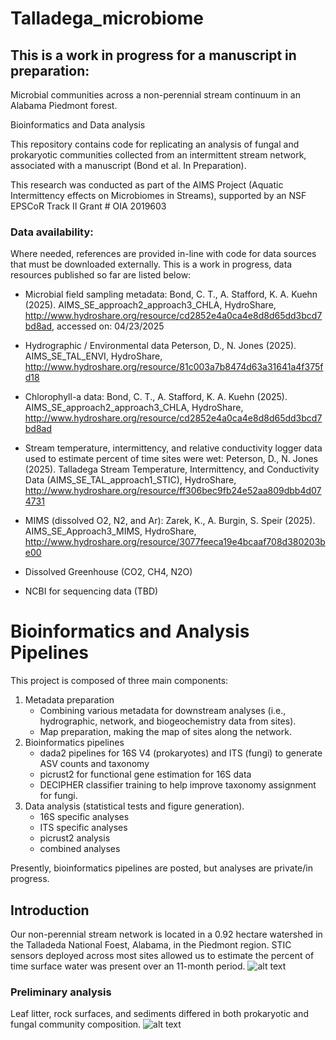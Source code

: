 # Talladega_microbiome

## This is a work in progress for a manuscript in preparation:

Microbial communities across a non-perennial stream continuum in an Alabama Piedmont forest.

Bioinformatics and Data analysis

This repository contains code for replicating an analysis of fungal and prokaryotic communities collected from an intermittent stream network, associated with a manuscript (Bond et al. In Preparation).

This research was conducted as part of the AIMS Project (Aquatic Intermittency effects on Microbiomes in Streams), supported by an NSF EPSCoR Track II Grant # OIA 2019603

### Data availability:
Where needed, references are provided in-line with code for data sources that must be downloaded externally. This is a work in progress, data resources published so far are listed below: 
- Microbial field sampling metadata:
  Bond, C. T., A. Stafford, K. A. Kuehn (2025). AIMS_SE_approach2_approach3_CHLA, HydroShare, http://www.hydroshare.org/resource/cd2852e4a0ca4e8d8d65dd3bcd7bd8ad, accessed on: 04/23/2025
- Hydrographic / Environmental data
  Peterson, D., N. Jones (2025). AIMS_SE_TAL_ENVI, HydroShare, http://www.hydroshare.org/resource/81c003a7b8474d63a31641a4f375fd18
- Chlorophyll-a data:
  Bond, C. T., A. Stafford, K. A. Kuehn (2025). AIMS_SE_approach2_approach3_CHLA, HydroShare, http://www.hydroshare.org/resource/cd2852e4a0ca4e8d8d65dd3bcd7bd8ad
- Stream temperature, intermittency, and relative conductivity logger data used to estimate percent of time sites were wet:
  Peterson, D., N. Jones (2025). Talladega Stream Temperature, Intermittency, and Conductivity Data (AIMS_SE_TAL_approach1_STIC), HydroShare, http://www.hydroshare.org/resource/ff306bec9fb24e52aa809dbb4d074731
- MIMS (dissolved O2, N2, and Ar):
  Zarek, K., A. Burgin, S. Speir (2025). AIMS_SE_Approach3_MIMS, HydroShare, http://www.hydroshare.org/resource/3077feeca19e4bcaaf708d380203be00
- Dissolved Greenhouse (CO2, CH4, N2O)

- NCBI for sequencing data (TBD)


# Bioinformatics and Analysis Pipelines
This project is composed of three main components:
1) Metadata preparation
   - Combining various metadata for downstream analyses (i.e., hydrographic, network, and biogeochemistry data from sites).
   - Map preparation, making the map of sites along the network.
2) Bioinformatics pipelines
   - dada2 pipelines for 16S V4 (prokaryotes) and ITS (fungi) to generate ASV counts and taxonomy
   - picrust2 for functional gene estimation for 16S data
   - DECIPHER classifier training to help improve taxonomy assignment for fungi.
3) Data analysis (statistical tests and figure generation).
   - 16S specific analyses
   - ITS specific analyses
   - picrust2 analysis
   - combined analyses

Presently, bioinformatics pipelines are posted, but analyses are private/in progress.

## Introduction
Our non-perennial stream network is located in a 0.92 hectare watershed in the Talladeda National Foest, Alabama, in the Piedmont region. 
STIC sensors deployed across most sites allowed us to estimate the percent of time surface water was present over an 11-month period.
![alt text](https://ctbond.weebly.com/uploads/1/5/2/6/152638843/tal-map-prc-wet_orig.png)

### Preliminary analysis
Leaf litter, rock surfaces, and sediments differed in both prokaryotic and fungal community composition. 
![alt text](https://ctbond.weebly.com/uploads/1/5/2/6/152638843/beta-sixway-05-13-2025_orig.png)
